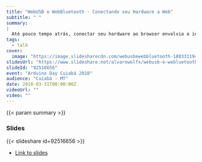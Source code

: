 ```yaml
---
title: "WebUSB e WebBluetooth - Conectando seu Hardware a Web"
subtitle: " "
summary:
|
  Até pouco tempo atrás, conectar seu hardware ao browser envolvia a instalação de plugins nativos no sistema operacional ou desenvolvendo um App hibrido rodando nativamente em um smartphone. Mas hoje temos as APIs WebUSB e WebBluetooth, que permite a comunicação direta entre o navegador, abrindo um mundo de possibilidades para o desenvolvimento de hardwares conectados com a web.
tags:
  - talk
cover:
  image: "https://image.slidesharecdn.com/webusbewebbluetooth-180331194216/95/webusb-e-webluetooth-conectando-seu-hardware-a-web-1-638.jpg?cb=1522525387"
slidesUrl: "https://www.slideshare.net/alvarowolfx/webusb-e-webluetooth-conectando-seu-hardware-a-web"
slideId: "92516656"
event: "Arduino Day Cuiabá 2018"
audience: "Cuiabá - MT"
date: 2018-03-31T00:00:00Z
videoUrl: ""
video: ""
---
```


<!-- truncate -->

{{< param summary >}}
### Slides
{{< slideshare id=92516656 >}}

- [Link to slides](https://www.slideshare.net/alvarowolfx/webusb-e-webluetooth-conectando-seu-hardware-a-web)
